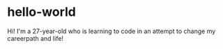 # hello-world

Hi!
I'm a 27-year-old who is learning to code in an attempt to change my careerpath and life!
